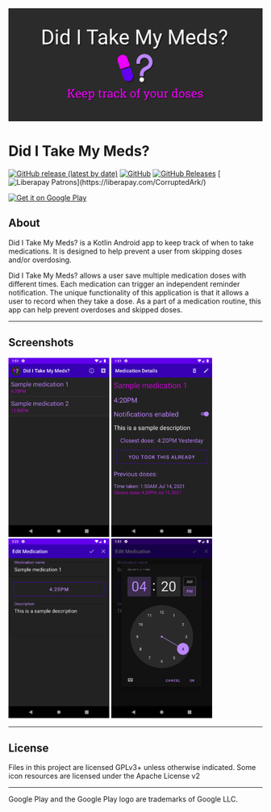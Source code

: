 <img src="fastlane/metadata/android/en-US/images/featureGraphic.png" alt="Banner" width="600" />

# Did I Take My Meds?

[![GitHub release (latest by date)](https://img.shields.io/github/v/release/CorruptedArk/did-i-take-my-meds)](https://github.com/CorruptedArk/did-i-take-my-meds/releases)
[![GitHub](https://img.shields.io/github/license/CorruptedArk/did-i-take-my-meds)](https://github.com/CorruptedArk/did-i-take-my-meds/blob/master/LICENSE)
[![GitHub Releases](https://img.shields.io/github/downloads/CorruptedArk/did-i-take-my-meds/latest/total)](https://github.com/CorruptedArk/did-i-take-my-meds/releases)
[![Liberapay Patrons](https://img.shields.io/liberapay/patrons/CorruptedArk.svg?logo=liberapay")](https://liberapay.com/CorruptedArk/)

<a href='https://play.google.com/store/apps/details?id=dev.corruptedark.diditakemymeds&pcampaignid=pcampaignidMKT-Other-global-all-co-prtnr-py-PartBadge-Mar2515-1'><img alt='Get it on Google Play' height=90 src='https://play.google.com/intl/en_us/badges/static/images/badges/en_badge_web_generic.png'/></a>

## About
Did I Take My Meds? is a Kotlin Android app to keep track of when to take medications. It is designed to help prevent a user from skipping doses and/or overdosing. 

Did I Take My Meds? allows a user save multiple medication doses with different times. Each medication can trigger an independent reminder notification. The unique functionality of this application is that it allows a user to record when they take a dose. As a part of a medication routine, this app can help prevent overdoses and skipped doses.

---

## Screenshots
<img src="fastlane/metadata/android/en-US/images/phoneScreenshots/1.png" alt="Med List" width="200" />
<img src="fastlane/metadata/android/en-US/images/phoneScreenshots/2.png" alt="Detail View" width="200" />
<img src="fastlane/metadata/android/en-US/images/phoneScreenshots/3.png" alt="Edit View" width="200" />
<img src="fastlane/metadata/android/en-US/images/phoneScreenshots/4.png" alt="Edit Clock" width="200" />

---

## License
Files in this project are licensed GPLv3+ unless otherwise indicated. Some icon resources are licensed under the Apache License v2

---
Google Play and the Google Play logo are trademarks of Google LLC.
